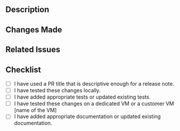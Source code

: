 <!-- Thank you for submitting a pull request to our repository. -->

## Description

<!-- Please provide a brief description of the changes in this pull request (max 80 chars). -->

## Changes Made

<!-- Please list the changes that you made in this pull request. -->

## Related Issues

<!-- Please list any related issues or pull requests.
Fixes #{bug number}  - use this specific format or issues won't be correctly linked to the PR
-->

## Checklist

<!-- Please check off the following items by putting an "x" in the box: -->

- [ ] I have used a PR title that is descriptive enough for a release note.
- [ ] I have tested these changes locally.
- [ ] I have added appropriate tests or updated existing tests.
- [ ] I have tested these changes on a dedicated VM or a customer VM [name of
      the VM]
- [ ] I have added appropriate documentation or updated existing documentation.
